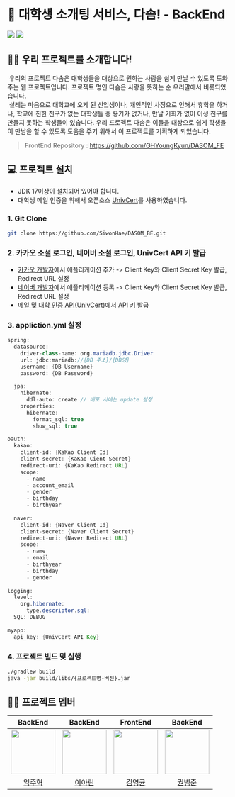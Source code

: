 

# 🤝 대학생 소개팅 서비스, 다솜! - BackEnd

<img src="https://img.shields.io/badge/Spring Boot-6DB33F?style=flat-square&logo=springboot&logoColor=white"/> <img src="https://img.shields.io/badge/MariaDB-003545?style=flat-square&logo=mariadb&logoColor=white"/>

## 🙋‍♂️ 우리 프로젝트를 소개합니다!
&nbsp;우리의 프로젝트 다솜은 대학생들을 대상으로 원하는 사람을 쉽게 만날 수 있도록 도와주는 웹 프로젝트입니다. 프로젝트 명인 다솜은 사랑을 뜻하는 순 우리말에서 비롯되었습니다.  
 &nbsp;설레는 마음으로 대학교에 오게 된 신입생이나, 개인적인 사정으로 인해서 휴학을 하거나, 학교에 친한 친구가 없는 대학생들 중 용기가 없거나, 만날 기회가 없어 이성 친구를 만들지 못하는 학생들이 있습니다. 우리 프로젝트 다솜은 이들을 대상으로 쉽게 학생들이 만남을 할 수 있도록 도움을 주기 위해서 이 프로젝트를 기획하게 되었습니다.  
 > FrontEnd Repository : https://github.com/GHYoungKyun/DASOM_FE

## 💻 프로젝트 설치
* JDK 17이상이 설치되어 있어야 합니다.
* 대학생 메일 인증을 위해서 오픈소스 [UnivCert](https://github.com/in-seo/univcert)를 사용하였습니다.

### 1. Git Clone
```bash
git clone https://github.com/SiwonHae/DASOM_BE.git
```

### 2. 카카오 소셜 로그인, 네이버 소셜 로그인, UnivCert API 키 발급
* [카카오 개발자](https://developers.kakao.com/)에서 애플리케이션 추가 -> Client Key와 Client Secret Key 발급, Redirect URL 설정
* [네이버 개발자](https://developers.naver.com/main/)에서 애플리케이션 등록 -> Client Key와 Client Secret Key 발급, Redirect URL 설정
* [메일 및 대학 인증 API(UnivCert)](https://univcert.com/)에서 API 키 발급

### 3. appliction.yml 설정
```java
spring:  
  datasource:  
    driver-class-name: org.mariadb.jdbc.Driver  
    url: jdbc:mariadb://{DB 주소}/{DB명}  
    username: {DB Username}  
    password: {DB Password}  
  
  jpa:  
    hibernate:  
      ddl-auto: create // 배포 시에는 update 설정  
    properties:  
      hibernate:  
        format_sql: true  
        show_sql: true  
  
oauth:  
  kakao:  
    client-id: {KaKao Client Id}
    client-secret: {KaKao Cient Secret}  
    redirect-uri: {KaKao Redirect URL}  
    scope:  
      - name  
      - account_email  
      - gender  
      - birthday  
      - birthyear  
  
  naver:  
    client-id: {Naver Client Id}  
    client-secret: {Naver Client Secret}  
    redirect-uri: {Naver Redirect URL}  
    scope:  
      - name  
      - email  
      - birthyear  
      - birthday  
      - gender  
  
logging:  
  level:  
    org.hibernate:  
      type.descriptor.sql:  
  SQL: DEBUG  
  
myapp:  
  api_key: {UnivCert API Key}
```

### 4. 프로젝트 빌드 및 실행
```bash
./gradlew build  
java -jar build/libs/{프로젝트명-버전}.jar
```

## 🧑‍💻 프로젝트 멤버
|                                   BackEnd                                   |                                   BackEnd                                    |                                   FrontEnd                                   |                                   BackEnd                                    |
| :--------------------------------------------------------------------------: | :---------------------------------------------------------------------------: | :--------------------------------------------------------------------------: | :--------------------------------------------------------------------------: |
| <img src="https://avatars.githubusercontent.com/u/62338444?v=4" width="100"> | <img src="https://avatars.githubusercontent.com/u/79629309?v=4" width="100"> | <img src="https://avatars.githubusercontent.com/u/84309081?v=4" width="100"> | <img src="https://avatars.githubusercontent.com/u/144300980?v=4" width="100"> |
|                    [임주혁](https://github.com/siwonhae)                     |                    [이아린](https://github.com/linavell)                     |                      [김영균](https://github.com/ghyoungkyun)                      |                   [권범준](https://github.com/goonbam0306)                 |
